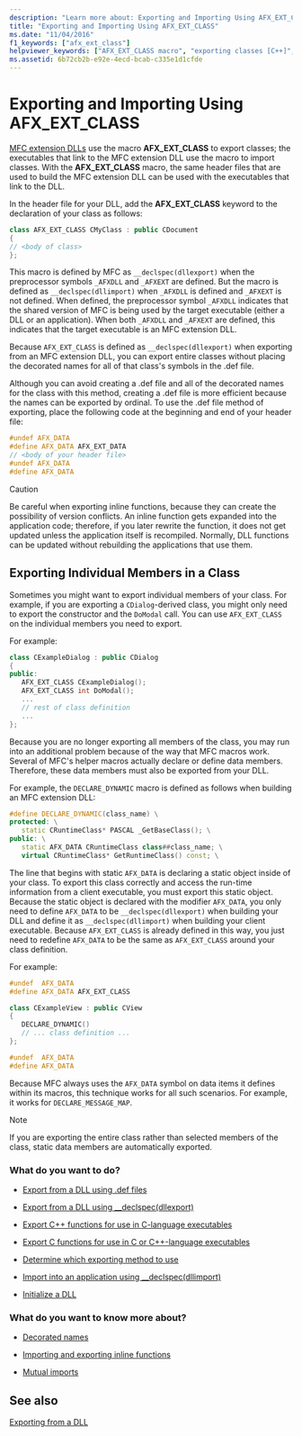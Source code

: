 ```yaml
---
description: "Learn more about: Exporting and Importing Using AFX_EXT_CLASS"
title: "Exporting and Importing Using AFX_EXT_CLASS"
ms.date: "11/04/2016"
f1_keywords: ["afx_ext_class"]
helpviewer_keywords: ["AFX_EXT_CLASS macro", "exporting classes [C++]", "importing DLLs [C++]", "extension DLLs [C++], exporting classes", "executable files [C++], importing classes", "exporting DLLs [C++], AFX_EXT_CLASS macro"]
ms.assetid: 6b72cb2b-e92e-4ecd-bcab-c335e1d1cfde
---
```

# Exporting and Importing Using AFX_EXT_CLASS

[MFC extension DLLs](extension-dlls-overview.md) use the macro **AFX_EXT_CLASS** to export classes; the executables that link to the MFC extension DLL use the macro to import classes. With the **AFX_EXT_CLASS** macro, the same header files that are used to build the MFC extension DLL can be used with the executables that link to the DLL.

In the header file for your DLL, add the **AFX_EXT_CLASS** keyword to the declaration of your class as follows:

```cpp
class AFX_EXT_CLASS CMyClass : public CDocument
{
// <body of class>
};
```

This macro is defined by MFC as `__declspec(dllexport)` when the preprocessor symbols `_AFXDLL` and `_AFXEXT` are defined. But the macro is defined as `__declspec(dllimport)` when `_AFXDLL` is defined and `_AFXEXT` is not defined. When defined, the preprocessor symbol `_AFXDLL` indicates that the shared version of MFC is being used by the target executable (either a DLL or an application). When both `_AFXDLL` and `_AFXEXT` are defined, this indicates that the target executable is an MFC extension DLL.

Because `AFX_EXT_CLASS` is defined as `__declspec(dllexport)` when exporting from an MFC extension DLL, you can export entire classes without placing the decorated names for all of that class's symbols in the .def file.

Although you can avoid creating a .def file and all of the decorated names for the class with this method, creating a .def file is more efficient because the names can be exported by ordinal. To use the .def file method of exporting, place the following code at the beginning and end of your header file:

```cpp
#undef AFX_DATA
#define AFX_DATA AFX_EXT_DATA
// <body of your header file>
#undef AFX_DATA
#define AFX_DATA
```

> [!CAUTION]
> Be careful when exporting inline functions, because they can create the possibility of version conflicts. An inline function gets expanded into the application code; therefore, if you later rewrite the function, it does not get updated unless the application itself is recompiled. Normally, DLL functions can be updated without rebuilding the applications that use them.

## Exporting Individual Members in a Class

Sometimes you might want to export individual members of your class. For example, if you are exporting a `CDialog`-derived class, you might only need to export the constructor and the `DoModal` call. You can use `AFX_EXT_CLASS` on the individual members you need to export.

For example:

```cpp
class CExampleDialog : public CDialog
{
public:
   AFX_EXT_CLASS CExampleDialog();
   AFX_EXT_CLASS int DoModal();
   ...
   // rest of class definition
   ...
};
```

Because you are no longer exporting all members of the class, you may run into an additional problem because of the way that MFC macros work. Several of MFC's helper macros actually declare or define data members. Therefore, these data members must also be exported from your DLL.

For example, the `DECLARE_DYNAMIC` macro is defined as follows when building an MFC extension DLL:

```cpp
#define DECLARE_DYNAMIC(class_name) \
protected: \
   static CRuntimeClass* PASCAL _GetBaseClass(); \
public: \
   static AFX_DATA CRuntimeClass class##class_name; \
   virtual CRuntimeClass* GetRuntimeClass() const; \
```

The line that begins with static `AFX_DATA` is declaring a static object inside of your class. To export this class correctly and access the run-time information from a client executable, you must export this static object. Because the static object is declared with the modifier `AFX_DATA`, you only need to define `AFX_DATA` to be `__declspec(dllexport)` when building your DLL and define it as `__declspec(dllimport)` when building your client executable. Because `AFX_EXT_CLASS` is already defined in this way, you just need to redefine `AFX_DATA` to be the same as `AFX_EXT_CLASS` around your class definition.

For example:

```cpp
#undef  AFX_DATA
#define AFX_DATA AFX_EXT_CLASS

class CExampleView : public CView
{
   DECLARE_DYNAMIC()
   // ... class definition ...
};

#undef  AFX_DATA
#define AFX_DATA
```

Because MFC always uses the `AFX_DATA` symbol on data items it defines within its macros, this technique works for all such scenarios. For example, it works for `DECLARE_MESSAGE_MAP`.

> [!NOTE]
> If you are exporting the entire class rather than selected members of the class, static data members are automatically exported.

### What do you want to do?

- [Export from a DLL using .def files](exporting-from-a-dll-using-def-files.md)

- [Export from a DLL using __declspec(dllexport)](exporting-from-a-dll-using-declspec-dllexport.md)

- [Export C++ functions for use in C-language executables](exporting-cpp-functions-for-use-in-c-language-executables.md)

- [Export C functions for use in C or C++-language executables](exporting-c-functions-for-use-in-c-or-cpp-language-executables.md)

- [Determine which exporting method to use](determining-which-exporting-method-to-use.md)

- [Import into an application using __declspec(dllimport)](importing-into-an-application-using-declspec-dllimport.md)

- [Initialize a DLL](run-time-library-behavior.md#initializing-a-dll)

### What do you want to know more about?

- [Decorated names](reference/decorated-names.md)

- [Importing and exporting inline functions](importing-and-exporting-inline-functions.md)

- [Mutual imports](mutual-imports.md)

## See also

[Exporting from a DLL](exporting-from-a-dll.md)
